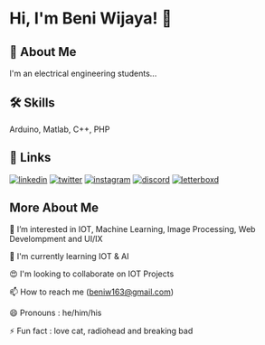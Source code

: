 
# Hi, I'm Beni Wijaya! 👋


## 🚀 About Me
I'm an electrical engineering students...



## 🛠 Skills
Arduino, Matlab, C++, PHP


## 🔗 Links
[![linkedin](https://img.shields.io/badge/linkedin-0A66C2?style=for-the-badge&logo=linkedin&logoColor=white)](https://www.linkedin.com/in/beni-wijaya-j140603/)
[![twitter](https://img.shields.io/badge/twitter-1DA1F2?style=for-the-badge&logo=twitter&logoColor=white)](https://twitter.com/recovery1990/)
[![instagram](https://img.shields.io/badge/instagram-E4405F?style=for-the-badge&logo=instagram&logoColor=white)](https://www.instagram.com/hifromben/)
[![discord](https://img.shields.io/badge/discord-7289DA?style=for-the-badge&logo=discord&logoColor=white)](https://discord.com/channels/@beni_wijaya/)
[![letterboxd](https://img.shields.io/badge/letterboxd-00A9D6?style=for-the-badge&logo=letterboxd&logoColor=white)](https://boxd.it/2U8H9/)




## More About Me

👀 I’m interested in IOT, Machine Learning, Image Processing, Web Develompment and UI/IX

🌱 I'm currently learning IOT & AI

😍 I'm looking to collaborate on IOT Projects

📫 How to reach me (beniw163@gmail.com)

😄 Pronouns : he/him/his

⚡️ Fun fact : love cat, radiohead and breaking bad

